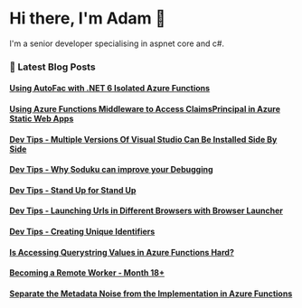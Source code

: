 # Hi there, I'm Adam 👋

I'm a senior developer specialising in aspnet core and c#.

### 📙 Latest Blog Posts
<!--START_SECTION:feed-->
#### [Using AutoFac with .NET 6 Isolated Azure Functions](http:&#x2F;&#x2F;adamstorr.azurewebsites.net&#x2F;blog&#x2F;using-autofac-with-net6.0-isolated-azure-functions)
#### [Using Azure Functions Middleware to Access ClaimsPrincipal in Azure Static Web Apps](http:&#x2F;&#x2F;adamstorr.azurewebsites.net&#x2F;blog&#x2F;using-azure-functions-middleware-to-access-claimsprincipal-in-azure-static-web-apps)
#### [Dev Tips - Multiple Versions Of Visual Studio Can Be Installed Side By Side](http:&#x2F;&#x2F;adamstorr.azurewebsites.net&#x2F;blog&#x2F;dev-tips-multiple-versions-of-visual-vtudio-can-be-installed-side-by-side)
#### [Dev Tips - Why Soduku can improve your Debugging](http:&#x2F;&#x2F;adamstorr.azurewebsites.net&#x2F;blog&#x2F;dev-tips-why-soduku-can-improve-your-debugging)
#### [Dev Tips - Stand Up for Stand Up](http:&#x2F;&#x2F;adamstorr.azurewebsites.net&#x2F;blog&#x2F;dev-tips-stand-up-for-stand-up)
#### [Dev Tips - Launching Urls in Different Browsers with Browser Launcher](http:&#x2F;&#x2F;adamstorr.azurewebsites.net&#x2F;blog&#x2F;dev-tips-launching-urls-in-different-browsers-with-browser-launcher)
#### [Dev Tips - Creating Unique Identifiers](http:&#x2F;&#x2F;adamstorr.azurewebsites.net&#x2F;blog&#x2F;dev-tips-creating-unique-identifiers)
#### [Is Accessing Querystring Values in Azure Functions Hard?](http:&#x2F;&#x2F;adamstorr.azurewebsites.net&#x2F;blog&#x2F;is-accessing-querystring-values-in-azure-functions-hard)
#### [Becoming a Remote Worker - Month 18+](http:&#x2F;&#x2F;adamstorr.azurewebsites.net&#x2F;blog&#x2F;becoming-a-remote-worker-month-18-plus)
#### [Separate the Metadata Noise from the Implementation in Azure Functions](http:&#x2F;&#x2F;adamstorr.azurewebsites.net&#x2F;blog&#x2F;separate-the-metadata-noise-from-the-implementation-in-azure-functions)
<!--END_SECTION:feed-->


<!--
**WestDiscGolf/WestDiscGolf** is a ✨ _special_ ✨ repository because its `README.md` (this file) appears on your GitHub profile.

Here are some ideas to get you started:

- 🔭 I’m currently working on ...
- 🌱 I’m currently learning ...
- 👯 I’m looking to collaborate on ...
- 🤔 I’m looking for help with ...
- 💬 Ask me about ...
- 📫 How to reach me: ...
- 😄 Pronouns: ...
- ⚡ Fun fact: ...
-->

